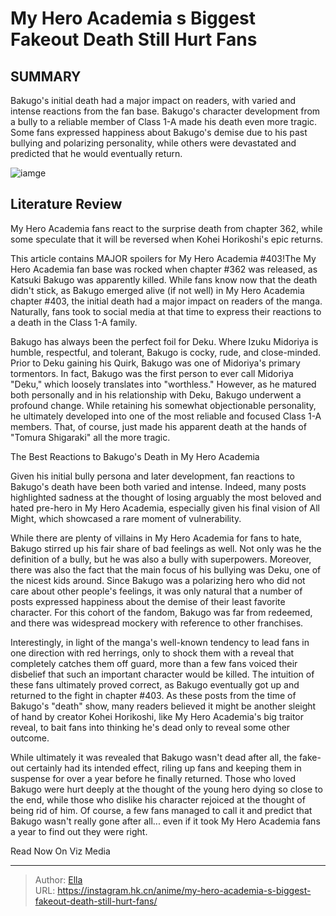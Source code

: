 # My Hero Academia s Biggest Fakeout Death Still Hurt Fans


## SUMMARY 



  Bakugo&#39;s initial death had a major impact on readers, with varied and intense reactions from the fan base.   Bakugo&#39;s character development from a bully to a reliable member of Class 1-A made his death even more tragic.   Some fans expressed happiness about Bakugo&#39;s demise due to his past bullying and polarizing personality, while others were devastated and predicted that he would eventually return.  

![iamge](https://static1.srcdn.com/wordpress/wp-content/uploads/2022/12/my-hero-academia-fans-react-to-that-huge-franchise-death-featured.jpg)

## Literature Review

My Hero Academia fans react to the surprise death from chapter 362, while some speculate that it will be reversed when Kohei Horikoshi&#39;s epic returns.




This article contains MAJOR spoilers for My Hero Academia #403!The My Hero Academia fan base was rocked when chapter #362 was released, as Katsuki Bakugo was apparently killed. While fans know now that the death didn&#39;t stick, as Bakugo emerged alive (if not well) in My Hero Academia chapter #403, the initial death had a major impact on readers of the manga. Naturally, fans took to social media at that time to express their reactions to a death in the Class 1-A family.




Bakugo has always been the perfect foil for Deku. Where Izuku Midoriya is humble, respectful, and tolerant, Bakugo is cocky, rude, and close-minded. Prior to Deku gaining his Quirk, Bakugo was one of Midoriya&#39;s primary tormentors. In fact, Bakugo was the first person to ever call Midoriya &#34;Deku,&#34; which loosely translates into &#34;worthless.&#34; However, as he matured both personally and in his relationship with Deku, Bakugo underwent a profound change. While retaining his somewhat objectionable personality, he ultimately developed into one of the most reliable and focused Class 1-A members. That, of course, just made his apparent death at the hands of &#34;Tomura Shigaraki&#34; all the more tragic.


 The Best Reactions to Bakugo&#39;s Death in My Hero Academia 
          

Given his initial bully persona and later development, fan reactions to Bakugo&#39;s death have been both varied and intense. Indeed, many posts highlighted sadness at the thought of losing arguably the most beloved and hated pre-hero in My Hero Academia, especially given his final vision of All Might, which showcased a rare moment of vulnerability.





 


 


 


 


 





 

While there are plenty of villains in My Hero Academia for fans to hate, Bakugo stirred up his fair share of bad feelings as well. Not only was he the definition of a bully, but he was also a bully with superpowers. Moreover, there was also the fact that the main focus of his bullying was Deku, one of the nicest kids around. Since Bakugo was a polarizing hero who did not care about other people&#39;s feelings, it was only natural that a number of posts expressed happiness about the demise of their least favorite character. For this cohort of the fandom, Bakugo was far from redeemed, and there was widespread mockery with reference to other franchises.


 





 


 


 


 

Interestingly, in light of the manga&#39;s well-known tendency to lead fans in one direction with red herrings, only to shock them with a reveal that completely catches them off guard, more than a few fans voiced their disbelief that such an important character would be killed. The intuition of these fans ultimately proved correct, as Bakugo eventually got up and returned to the fight in chapter #403. As these posts from the time of Bakugo&#39;s &#34;death&#34; show, many readers believed it might be another sleight of hand by creator Kohei Horikoshi, like My Hero Academia&#39;s big traitor reveal, to bait fans into thinking he&#39;s dead only to reveal some other outcome.





 


 


 

While ultimately it was revealed that Bakugo wasn&#39;t dead after all, the fake-out certainly had its intended effect, riling up fans and keeping them in suspense for over a year before he finally returned. Those who loved Bakugo were hurt deeply at the thought of the young hero dying so close to the end, while those who dislike his character rejoiced at the thought of being rid of him. Of course, a few fans managed to call it and predict that Bakugo wasn&#39;t really gone after all... even if it took My Hero Academia fans a year to find out they were right.




Read Now On Viz Media



---

> Author: [Ella](https://instagram.hk.cn/)  
> URL: https://instagram.hk.cn/anime/my-hero-academia-s-biggest-fakeout-death-still-hurt-fans/  

